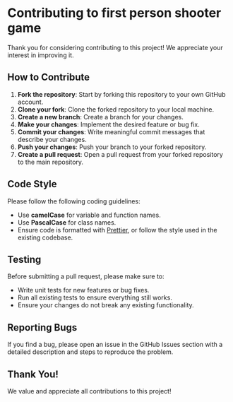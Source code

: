 # Contributing to first person shooter game

Thank you for considering contributing to this project! We appreciate your interest in improving it.

## How to Contribute

1. **Fork the repository**: Start by forking this repository to your own GitHub account.
2. **Clone your fork**: Clone the forked repository to your local machine.
3. **Create a new branch**: Create a branch for your changes.
4. **Make your changes**: Implement the desired feature or bug fix.
5. **Commit your changes**: Write meaningful commit messages that describe your changes.
6. **Push your changes**: Push your branch to your forked repository.
7. **Create a pull request**: Open a pull request from your forked repository to the main repository.

## Code Style

Please follow the following coding guidelines:
- Use **camelCase** for variable and function names.
- Use **PascalCase** for class names.
- Ensure code is formatted with [Prettier](https://prettier.io/), or follow the style used in the existing codebase.

## Testing

Before submitting a pull request, please make sure to:
- Write unit tests for new features or bug fixes.
- Run all existing tests to ensure everything still works.
- Ensure your changes do not break any existing functionality.

## Reporting Bugs

If you find a bug, please open an issue in the GitHub Issues section with a detailed description and steps to reproduce the problem.

## Thank You!

We value and appreciate all contributions to this project!
